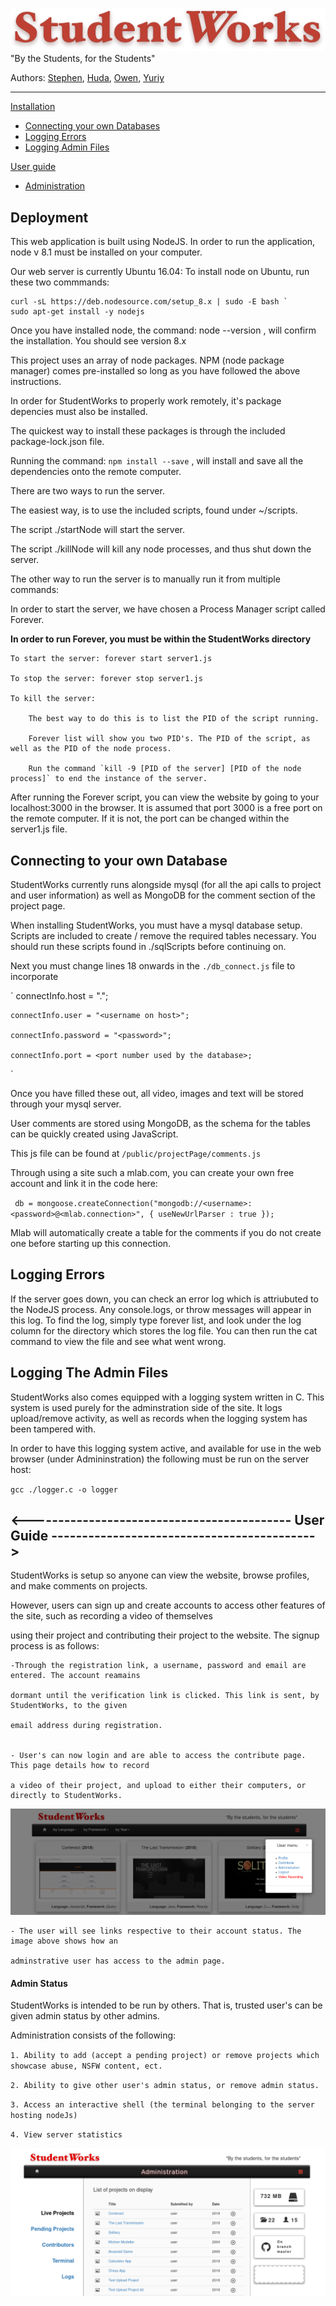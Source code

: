 <img src='/public/images/logo.png'></img>
"By the Students, for the Students"

Authors: [Stephen](https://github.com/steaward), [Huda](https://github.com/ooHAoo), [Owen](https://github.com/Owen-Mak), [Yuriy](https://github.com/YuriyKartuzov)

---------------------------------------------------------------------------------------------------------------------------------
[Installation](https://github.com/steaward/StudentWorks/blob/master/README.md#deployment)
- [Connecting your own Databases](https://github.com/steaward/StudentWorks/blob/master/README.md#connecting-to-your-own-database)
- [Logging Errors](https://github.com/steaward/StudentWorks/blob/master/README.md#logging-errors)
- [Logging Admin Files](https://github.com/steaward/StudentWorks/blob/master/README.md#logging-the-admin-files)


[User guide](https://github.com/steaward/StudentWorks/blob/master/README.md#------------------------------------------------user-guide------------------------------------------------)
- [Administration](https://github.com/steaward/StudentWorks/blob/master/README.md#admin-status)


## Deployment

This web application is built using NodeJS. 
In order to run the application, node v 8.1 must be installed on your computer.

Our web server is currently Ubuntu 16.04:
To install node on Ubuntu, run these two commmands:

	curl -sL https://deb.nodesource.com/setup_8.x | sudo -E bash `
	sudo apt-get install -y nodejs

Once you have installed node, the command: node --version , will confirm the installation. You should see version 8.x

This project uses an array of node packages. NPM (node package manager) comes pre-installed so long as you have followed the above instructions. 

In order for StudentWorks to properly work remotely, it's package depencies must also be installed. 

The quickest way to install these packages is through the included package-lock.json file. 

Running the command: `npm install --save` , will install and save all the dependencies onto the remote computer. 


There are two ways to run the server.

The easiest way, is to use the included scripts, found under ~/scripts.

The script ./startNode will start the server.

The script ./killNode will kill any node processes, and thus shut down the server.

The other way to run the server is to manually run it from multiple commands:

In order to start the server, we have chosen a Process Manager script called Forever. 

**In order to run Forever, you must be within the StudentWorks directory**
	
	To start the server: forever start server1.js
	
	To stop the server: forever stop server1.js
	
	To kill the server: 
	
  		The best way to do this is to list the PID of the script running. 
  
  		Forever list will show you two PID's. The PID of the script, as well as the PID of the node process. 
  
  		Run the command `kill -9 [PID of the server] [PID of the node process]` to end the instance of the server. 
 
After running the Forever script, you can view the website by going to your localhost:3000 in the browser. It is assumed that port 3000 is a free port on the remote computer. If it is not, the port can be changed within the server1.js file. 

## Connecting to your own Database

StudentWorks currently runs alongside mysql  (for all the api calls to project and user information) as well as MongoDB for the comment section of the project page.

When installing StudentWorks, you must have a mysql database setup. Scripts are included to create / remove the required tables necessary. You should run these scripts found in ./sqlScripts before continuing on. 

Next you must change lines 18 onwards in the `./db_connect.js` file to incorporate 

`
    connectInfo.host = "<hostname>.<domain>";
    
    connectInfo.user = "<username on host>";
    
    connectInfo.password = "<password>";
    
    connectInfo.port = <port number used by the database>;
`

Once you have filled these out, all video, images and text will be stored through your mysql server. 

User comments are stored using MongoDB, as the schema for the tables can be quickly created using JavaScript. 

This js file can be found at `/public/projectPage/comments.js` 

Through using a site such a mlab.com, you can create your own free account and link it in the code here:

` db = mongoose.createConnection("mongodb://<username>:<password>@<mlab.connection>", { useNewUrlParser : true });`

Mlab will automatically create a table for the comments if you do not create one before starting up this connection. 

## Logging Errors 

If the server goes down, you can check an error log which is attriubuted to the NodeJS process. Any console.logs, or throw messages will appear in this log.
To find the log, simply type forever list, and look under the log column for the directory which stores the log file.
You can then run the cat command to view the file and see what went wrong.

## Logging The Admin Files

StudentWorks also comes equipped with a logging system written in C. This system is used purely for the adminstration side of the site. It logs upload/remove activity, as well as records when the logging system has been tampered with.

In order to have this logging system active, and available for use in the web browser (under Admininstration) the following must be run on the server host:

`gcc ./logger.c -o logger`


## <-------------------------------------------     User Guide     -------------------------------------------> 

StudentWorks is setup so anyone can view the website, browse profiles, and make comments on projects. 

However, users can sign up and create accounts to access other features of the site, such as recording a video of themselves

using their project and contributing their project to the website. The signup process is as follows:

	-Through the registration link, a username, password and email are entered. The account reamains
	
	dormant until the verification link is clicked. This link is sent, by StudentWorks, to the given 
	
	email address during registration.
	
	
	- User's can now login and are able to access the contribute page. This page details how to record 
	
	a video of their project, and upload to either their computers, or directly to StudentWorks. 

<img src='/public/images/userModal.png'></img>

	- The user will see links respective to their account status. The image above shows how an 
	
	adminstrative user has access to the admin page. 
	
#### Admin Status

StudentWorks is intended to be run by others. That is, trusted user's can be given admin status by other admins. 

Administration consists of the following: 

`1. Ability to add (accept a pending project) or remove projects which showcase abuse, NSFW content, ect.`

`2. Ability to give other user's admin status, or remove admin status. ` 

`3. Access an interactive shell (the terminal belonging to the server hosting nodeJs)`

`4. View server statistics`

<img src='/public/images/adminPage.png'></img>

